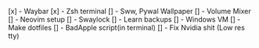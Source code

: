 [x] - Waybar
[x] - Zsh terminal
[] - Sww, Pywal Wallpaper
[] - Volume Mixer
[] - Neovim setup
[] - Swaylock
[] - Learn backups
[] - Windows VM
[] - Make dotfiles
[] - BadApple script(in terminal)
[] - Fix Nvidia shit (Low res tty)

